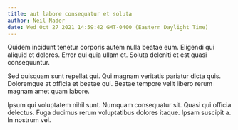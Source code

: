 ```yaml
---
title: aut labore consequatur et soluta
author: Neil Nader
date: Wed Oct 27 2021 14:59:42 GMT-0400 (Eastern Daylight Time)
---
```

Quidem incidunt tenetur corporis autem nulla beatae eum. Eligendi qui aliquid et dolores. Error qui quia ullam et. Soluta deleniti et est quasi consequuntur.

 Sed quisquam sunt repellat qui. Qui magnam veritatis pariatur dicta quis. Doloremque at officia et beatae qui. Beatae tempore velit libero rerum magnam amet quam labore.

 Ipsum qui voluptatem nihil sunt. Numquam consequatur sit. Quasi qui officia delectus. Fuga ducimus rerum voluptatibus dolores itaque. Ipsam suscipit a. In nostrum vel.